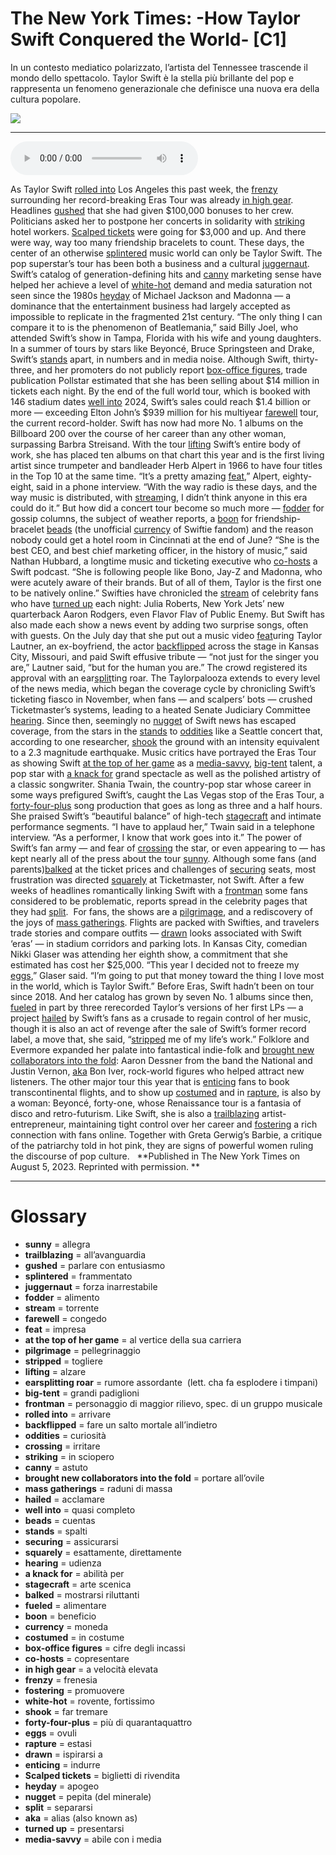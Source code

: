 # The New York Times: -How Taylor Swift Conquered the World-   [C1]

In un contesto mediatico polarizzato, l’artista del Tennessee trascende il mondo dello spettacolo. Taylor Swift è la stella più brillante del pop e rappresenta un fenomeno generazionale che definisce una nuova era della cultura popolare.

![](The%20New%20York%20Times%20-How%20Taylor%20Swift%20Conquered%20the%20World-.jpg)

--------------

<div>
<audio controls autoplay>
    <source src="https:/raw.githubusercontent.com/dartie/speakup/main/2024-07/The%20New%20York%20Times%20-How%20Taylor%20Swift%20Conquered%20the%20World-.mp3" type="audio/mpeg">
</audio>
</div>


As Taylor Swift [rolled into](## "arrivare") Los Angeles this past week, the [frenzy](## "frenesia") surrounding her record-breaking Eras Tour was already [in high gear](## "a velocità elevata").
Headlines [gushed](## "parlare con entusiasmo") that she had given $100,000 bonuses to her crew. Politicians asked her to postpone her concerts in solidarity with [striking](## "in sciopero") hotel workers. [Scalped tickets](## "biglietti di rivendita") were going for $3,000 and up. And there were way, way too many friendship bracelets to count.
These days, the center of an otherwise [splintered](## "frammentato") music world can only be Taylor Swift.
The pop superstar’s tour has been both a business and a cultural [juggernaut](## "forza inarrestabile"). Swift’s catalog of generation-defining hits and [canny](## "astuto") marketing sense have helped her achieve a level of [white-hot](## "rovente, fortissimo") demand and media saturation not seen since the 1980s [heyday](## "apogeo") of Michael Jackson and Madonna — a dominance that the entertainment business had largely accepted as impossible to replicate in the fragmented 21st century.
“The only thing I can compare it to is the phenomenon of Beatlemania,” said Billy Joel, who attended Swift’s show in Tampa, Florida with his wife and young daughters.
In a summer of tours by stars like Beyoncé, Bruce Springsteen and Drake, Swift’s [stands](## "spalti") apart, in numbers and in media noise. Although Swift, thirty-three, and her promoters do not publicly report [box-office figures](## "cifre degli incassi"), trade publication Pollstar estimated that she has been selling about $14 million in tickets each night. By the end of the full world tour, which is booked with 146 stadium dates [well into](## "quasi completo") 2024, Swift’s sales could reach $1.4 billion or more — exceeding Elton John’s $939 million for his multiyear [farewell](## "congedo") tour, the current record-holder.
Swift has now had more No. 1 albums on the Billboard 200 over the course of her career than any other woman, surpassing Barbra Streisand. With the tour [lifting](## "alzare") Swift’s entire body of work, she has placed ten albums on that chart this year and is the first living artist since trumpeter and bandleader Herb Alpert in 1966 to have four titles in the Top 10 at the same time.
“It’s a pretty amazing [feat](## "impresa"),” Alpert, eighty-eight, said in a phone interview. “With the way radio is these days, and the way music is distributed, with [stream](## "torrente")ing, I didn’t think anyone in this era could do it.”
But how did a concert tour become so much more — [fodder](## "alimento") for gossip columns, the subject of weather reports, a [boon](## "beneficio") for friendship-bracelet [beads](## "cuentas") (the unofficial [currency](## "moneda") of Swiftie fandom) and the reason nobody could get a hotel room in Cincinnati at the end of June?
“She is the best CEO, and best chief marketing officer, in the history of music,” said Nathan Hubbard, a longtime music and ticketing executive who [co-hosts](## "copresentare") a Swift podcast. “She is following people like Bono, Jay-Z and Madonna, who were acutely aware of their brands. But of all of them, Taylor is the first one to be natively online.”
Swifties have chronicled the [stream](## "torrente") of celebrity fans who have [turned up](## "presentarsi") each night: Julia Roberts, New York Jets’ new quarterback Aaron Rodgers, even Flavor Flav of Public Enemy. But Swift has also made each show a news event by adding two surprise songs, often with guests. On the July day that she put out a music video [feat](## "impresa")uring Taylor Lautner, an ex-boyfriend, the actor [backflipped](## "fare un salto mortale all’indietro") across the stage in Kansas City, Missouri, and paid Swift effusive tribute — “not just for the singer you are,” Lautner said, “but for the human you are.” The crowd registered its approval with an ear[split](## "separarsi")ting roar.
The Taylorpalooza extends to every level of the news media, which began the coverage cycle by chronicling Swift’s ticketing fiasco in November, when fans — and scalpers’ bots — crushed Ticketmaster’s systems, leading to a heated Senate Judiciary Committee [hearing](## "udienza"). Since then, seemingly no [nugget](## "pepita (del minerale)") of Swift news has escaped coverage, from the stars in the [stands](## "spalti") to [oddities](## "curiosità") like a Seattle concert that, according to one researcher, [shook](## "far tremare") the ground with an intensity equivalent to a 2.3 magnitude earthquake.
Music critics have portrayed the Eras Tour as showing Swift [at the top of her game](## "al vertice della sua carriera") as a [media-savvy](## "abile con i media"), [big-tent](## "grandi padiglioni") talent, a pop star with [a knack for](## "abilità per") grand spectacle as well as the polished artistry of a classic songwriter.
Shania Twain, the country-pop star whose career in some ways prefigured Swift’s, caught the Las Vegas stop of the Eras Tour, a [forty-four-plus](## "più di quarantaquattro") song production that goes as long as three and a half hours. She praised Swift’s “beautiful balance” of high-tech [stagecraft](## "arte scenica") and intimate performance segments. “I have to applaud her,” Twain said in a telephone interview. “As a performer, I know that work goes into it.”
The power of Swift’s fan army — and fear of [crossing](## "irritare") the star, or even appearing to — has kept nearly all of the press about the tour [sunny](## "allegra"). Although some fans (and parents)[balked](## "mostrarsi riluttanti") at the ticket prices and challenges of [securing](## "assicurarsi") seats, most frustration was directed [squarely](## "esattamente, direttamente") at Ticketmaster, not Swift. After a few weeks of headlines romantically linking Swift with a [frontman](## "personaggio di maggior rilievo, spec. di un gruppo musicale") some fans considered to be problematic, reports spread in the celebrity pages that they had [split](## "separarsi"). 
For fans, the shows are a [pilgrimage](## "pellegrinaggio"), and a rediscovery of the joys of [mass gatherings](## "raduni di massa"). Flights are packed with Swifties, and travelers trade stories and compare outfits — [drawn](## "ispirarsi a") looks associated with Swift ‘eras’ — in stadium corridors and parking lots. In Kansas City, comedian Nikki Glaser was attending her eighth show, a commitment that she estimated has cost her $25,000.
“This year I decided not to freeze my [eggs](## "ovuli"),” Glaser said. “I’m going to put that money toward the thing I love most in the world, which is Taylor Swift.”
Before Eras, Swift hadn’t been on tour since 2018. And her catalog has grown by seven No. 1 albums since then, [fueled](## "alimentare") in part by three rerecorded Taylor’s versions of her first LPs — a project [hailed](## "acclamare") by Swift’s fans as a crusade to regain control of her music, though it is also an act of revenge after the sale of Swift’s former record label, a move that, she said, “[stripped](## "togliere") me of my life’s work.”
Folklore and Evermore expanded her palate into fantastical indie-folk and [brought new collaborators into the fold](## "portare all’ovile"): Aaron Dessner from the band the National and Justin Vernon, [aka](## "alias (also known as)") Bon Iver, rock-world figures who helped attract new listeners.
The other major tour this year that is [enticing](## "indurre") fans to book transcontinental flights, and to show up [costumed](## "in costume") and in [rapture](## "estasi"), is also by a woman: Beyoncé, forty-one, whose Renaissance tour is a fantasia of disco and retro-futurism. Like Swift, she is also a [trailblazing](## "all’avanguardia") artist-entrepreneur, maintaining tight control over her career and [fostering](## "promuovere") a rich connection with fans online. Together with Greta Gerwig’s Barbie, a critique of the patriarchy told in hot pink, they are signs of powerful women ruling the discourse of pop culture.  
**Published in The New York Times on August 5, 2023. Reprinted with permission. **

--------------

<div style = "display:block; clear:both; page-break-after:always;"></div>

# Glossary
* **sunny** = allegra
* **trailblazing** = all’avanguardia
* **gushed** = parlare con entusiasmo
* **splintered** = frammentato
* **juggernaut** = forza inarrestabile
* **fodder** = alimento
* **stream** = torrente
* **farewell** = congedo
* **feat** = impresa
* **at the top of her game** = al vertice della sua carriera
* **pilgrimage** = pellegrinaggio
* **stripped** = togliere
* **lifting** = alzare
* **earsplitting roar** = rumore assordante  (lett. cha fa esplodere i timpani)
* **big-tent** = grandi padiglioni
* **frontman** = personaggio di maggior rilievo, spec. di un gruppo musicale
* **rolled into** = arrivare
* **backflipped** = fare un salto mortale all’indietro
* **oddities** = curiosità
* **crossing** = irritare
* **striking** = in sciopero
* **canny** = astuto
* **brought new collaborators into the fold** = portare all’ovile
* **mass gatherings** = raduni di massa
* **hailed** = acclamare
* **well into** = quasi completo
* **beads** = cuentas
* **stands** = spalti
* **securing** = assicurarsi
* **squarely** = esattamente, direttamente
* **hearing** = udienza
* **a knack for** = abilità per
* **stagecraft** = arte scenica
* **balked** = mostrarsi riluttanti
* **fueled** = alimentare
* **boon** = beneficio
* **currency** = moneda
* **costumed** = in costume
* **box-office figures** = cifre degli incassi
* **co-hosts** = copresentare
* **in high gear** = a velocità elevata
* **frenzy** = frenesia
* **fostering** = promuovere
* **white-hot** = rovente, fortissimo
* **shook** = far tremare
* **forty-four-plus** = più di quarantaquattro
* **eggs** = ovuli
* **rapture** = estasi
* **drawn** = ispirarsi a
* **enticing** = indurre
* **Scalped tickets** = biglietti di rivendita
* **heyday** = apogeo
* **nugget** = pepita (del minerale)
* **split** = separarsi
* **aka** = alias (also known as)
* **turned up** = presentarsi
* **media-savvy** = abile con i media
